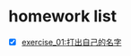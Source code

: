 # homework list
- [x] [exercise_01:打出自己的名字](https://github.com/kangjiehang/computational-physics_N2015301020076/blob/master/exercise_02.md )
